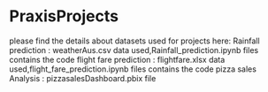 # PraxisProjects
please find the details about datasets used for projects here:
Rainfall prediction : weatherAus.csv data used,Rainfall_prediction.ipynb files contains the code
flight fare  prediction : flightfare.xlsx data used,flight_fare_prediction.ipynb files contains the code
pizza sales Analysis : pizzasalesDashboard.pbix file
